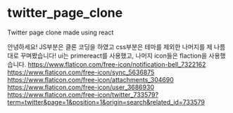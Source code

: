 # twitter_page_clone
Twitter page clone made using react

안녕하세요! JS부분은 클론 코딩을 하였고 css부분은 테마를 제외한 나머지를 제 나름대로 꾸며봤습니다! ui는 primereact를 사용했고, 나머지 icon들은 flaction을 사용했습니다. https://www.flaticon.com/free-icon/notification-bell_7322162 https://www.flaticon.com/free-icon/sync_5636875 https://www.flaticon.com/free-icon/attachments_304690 https://www.flaticon.com/free-icon/user_3686930 https://www.flaticon.com/free-icon/twitter_733579?term=twitter&page=1&position=1&origin=search&related_id=733579
